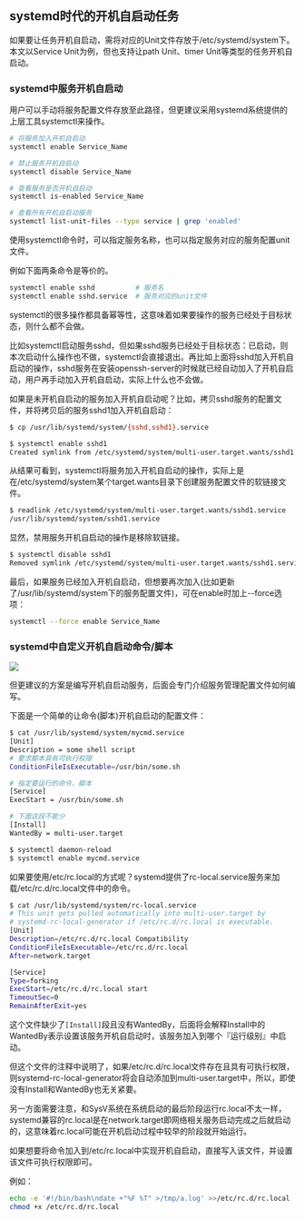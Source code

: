 ## systemd时代的开机自启动任务

如果要让任务开机自启动，需将对应的Unit文件存放于/etc/systemd/system下。本文以Service Unit为例，但也支持让path Unit、timer Unit等类型的任务开机自启动。

### systemd中服务开机自启动

用户可以手动将服务配置文件存放至此路径，但更建议采用systemd系统提供的上层工具systemctl来操作。

```bash
# 将服务加入开机自启动
systemctl enable Service_Name

# 禁止服务开机自启动
systemctl disable Service_Name

# 查看服务是否开机自启动
systemctl is-enabled Service_Name

# 查看所有开机自启动服务
systemctl list-unit-files --type service | grep 'enabled'
```

使用systemctl命令时，可以指定服务名称，也可以指定服务对应的服务配置unit文件。

例如下面两条命令是等价的。

```bash
systemctl enable sshd          # 服务名
systemctl enable sshd.service  # 服务对应的unit文件
```

systemctl的很多操作都具备幂等性，这意味着如果要操作的服务已经处于目标状态，则什么都不会做。

比如systemctl启动服务sshd，但如果sshd服务已经处于目标状态：已启动，则本次启动什么操作也不做，systemctl会直接退出。再比如上面将sshd加入开机自启动的操作，sshd服务在安装openssh-server的时候就已经自动加入了开机自启动，用户再手动加入开机自启动，实际上什么也不会做。

如果是未开机自启动的服务加入开机自启动呢？比如，拷贝sshd服务的配置文件，并将拷贝后的服务sshd1加入开机自启动：

```bash
$ cp /usr/lib/systemd/system/{sshd,sshd1}.service

$ systemctl enable sshd1
Created symlink from /etc/systemd/system/multi-user.target.wants/sshd1.service to /usr/lib/systemd/system/sshd1.service.
```

从结果可看到，systemctl将服务加入开机自启动的操作，实际上是在/etc/systemd/system某个target.wants目录下创建服务配置文件的软链接文件。

```bash
$ readlink /etc/systemd/system/multi-user.target.wants/sshd1.service 
/usr/lib/systemd/system/sshd1.service
```

显然，禁用服务开机自启动的操作是移除软链接。

```bash
$ systemctl disable sshd1
Removed symlink /etc/systemd/system/multi-user.target.wants/sshd1.service.
```

最后，如果服务已经加入开机自启动，但想要再次加入(比如更新了/usr/lib/systemd/system下的服务配置文件)，可在enable时加上--force选项：

```bash
systemctl --force enable Service_Name
```

### systemd中自定义开机自启动命令/脚本

![](/imgs/1594542766431.png)

但更建议的方案是编写开机自启动服务，后面会专门介绍服务管理配置文件如何编写。

下面是一个简单的让命令(脚本)开机自启动的配置文件：

```bash
$ cat /usr/lib/systemd/system/mycmd.service
[Unit]
Description = some shell script
# 要求脚本具有可执行权限
ConditionFileIsExecutable=/usr/bin/some.sh

# 指定要运行的命令、脚本
[Service]
ExecStart = /usr/bin/some.sh

# 下面这段不能少
[Install]
WantedBy = multi-user.target

$ systemctl daemon-reload
$ systemctl enable mycmd.service
```

如果要使用/etc/rc.local的方式呢？systemd提供了rc-local.service服务来加载/etc/rc.d/rc.local文件中的命令。

```bash
$ cat /usr/lib/systemd/system/rc-local.service 
# This unit gets pulled automatically into multi-user.target by
# systemd-rc-local-generator if /etc/rc.d/rc.local is executable.
[Unit]
Description=/etc/rc.d/rc.local Compatibility
ConditionFileIsExecutable=/etc/rc.d/rc.local
After=network.target

[Service]
Type=forking
ExecStart=/etc/rc.d/rc.local start
TimeoutSec=0
RemainAfterExit=yes
```

这个文件缺少了`[Install]`段且没有WantedBy，后面将会解释Install中的WantedBy表示设置该服务开机自启动时，该服务加入到哪个『运行级别』中启动。

但这个文件的注释中说明了，如果/etc/rc.d/rc.local文件存在且具有可执行权限，则systemd-rc-local-generator将会自动添加到multi-user.target中，所以，即使没有Install和WantedBy也无关紧要。

另一方面需要注意，和SysV系统在系统启动的最后阶段运行rc.local不太一样，systemd兼容的rc.local是在network.target即网络相关服务启动完成之后就启动的，这意味着rc.local可能在开机启动过程中较早的阶段就开始运行。

如果想要将命令加入到/etc/rc.local中实现开机自启动，直接写入该文件，并设置该文件可执行权限即可。

例如：

```bash
echo -e '#!/bin/bash\ndate +"%F %T" >/tmp/a.log' >>/etc/rc.d/rc.local
chmod +x /etc/rc.d/rc.local
```
